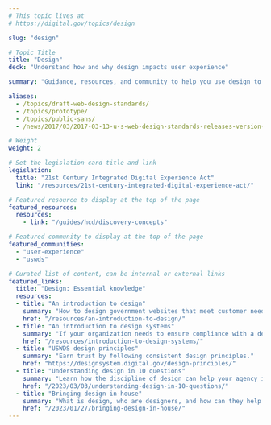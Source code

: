```yaml
---
# This topic lives at
# https://digital.gov/topics/design

slug: "design"

# Topic Title
title: "Design"
deck: "Understand how and why design impacts user experience"

summary: "Guidance, resources, and community to help you use design to create government websites that meet customer needs, work well on any device, and follow federal web requirements."

aliases:
  - /topics/draft-web-design-standards/
  - /topics/prototype/
  - /topics/public-sans/
  - /news/2017/03/2017-03-13-u-s-web-design-standards-releases-version-1-0

# Weight
weight: 2

# Set the legislation card title and link
legislation:
  title: "21st Century Integrated Digital Experience Act"
  link: "/resources/21st-century-integrated-digital-experience-act/"

# Featured resource to display at the top of the page
featured_resources:
  resources:
    - link: "/guides/hcd/discovery-concepts"

# Featured community to display at the top of the page
featured_communities:
  - "user-experience"
  - "uswds"

# Curated list of content, can be internal or external links
featured_links:
  title: "Design: Essential knowledge"
  resources:
  - title: "An introduction to design"
    summary: "How to design government websites that meet customer needs, work well on any device, and follow federal web requirements."
    href: "/resources/an-introduction-to-design/"
  - title: "An introduction to design systems"
    summary: "If your organization needs to ensure compliance with a design standard or align to a brand, a design system can help you achieve those goals more easily than building a site from scratch. Learn how a design system can help you and what you need to know to get started."
    href: "/resources/introduction-to-design-systems/"
  - title: "USWDS design principles"
    summary: "Earn trust by following consistent design principles."
    href: "https://designsystem.digital.gov/design-principles/"
  - title: "Understanding design in 10 questions"
    summary: "Learn how the discipline of design can help your agency improve customer experience."
    href: "/2023/03/03/understanding-design-in-10-questions/"
  - title: "Bringing design in-house"
    summary: "What is design, who are designers, and how can they help your agency? Learn how to build a design team that can help your agency solve “wicked problems” and be more innovative."
    href: "/2023/01/27/bringing-design-in-house/"
---
```

